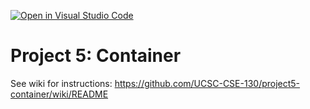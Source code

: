 [![Open in Visual Studio Code](https://classroom.github.com/assets/open-in-vscode-718a45dd9cf7e7f842a935f5ebbe5719a5e09af4491e668f4dbf3b35d5cca122.svg)](https://classroom.github.com/online_ide?assignment_repo_id=11257376&assignment_repo_type=AssignmentRepo)
# Project 5: Container

See wiki for instructions: https://github.com/UCSC-CSE-130/project5-container/wiki/README

